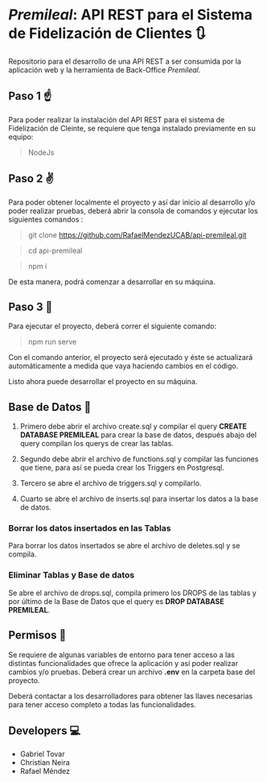 # ***Premileal***: API REST para el Sistema de Fidelización de Clientes :arrows_clockwise:

Repositorio para el desarrollo de una API REST a ser consumida por la aplicación web y la herramienta de Back-Office *Premileal*.

## Paso 1 :point_up:

Para poder realizar la instalación del API REST para el sistema de Fidelización de Cleinte, se requiere que tenga instalado previamente en su equipo:

> NodeJs

## Paso 2 :v:

Para poder obtener localmente el proyecto y así dar inicio al desarrollo y/o poder realizar pruebas, deberá abrir la consola de comandos y ejecutar los siguientes comandos :
    
> git clone https://github.com/RafaelMendezUCAB/api-premileal.git

> cd api-premileal

> npm i

De esta manera, podrá comenzar a desarrollar en su máquina.

## Paso 3 :runner:

Para ejecutar el proyecto, deberá correr el siguiente comando: 

> npm run serve

Con el comando anterior, el proyecto será ejecutado y éste se actualizará automáticamente a medida que vaya haciendo cambios en el código.

Listo ahora puede desarrollar el proyecto en su máquina.

## Base de Datos :floppy_disk:

1. Primero debe abrir el archivo create.sql y compilar el query **CREATE DATABASE PREMILEAL** para crear la base de datos, después abajo del query compilan los querys de crear las tablas.

2. Segundo debe abrir el archivo de functions.sql y compilar las funciones que tiene, para así se pueda crear los Triggers en Postgresql.

3. Tercero se abre el archivo de triggers.sql y compilarlo.

4. Cuarto se abre el archivo de inserts.sql para insertar los datos a la base de datos.

### Borrar los datos insertados en las Tablas 

Para borrar los datos insertados se abre el archivo de deletes.sql y se compila.

### Eliminar Tablas y Base de datos

Se abre el archivo de drops.sql, compila primero los DROPS de las tablas y por último de la Base de Datos que el query es **DROP DATABASE PREMILEAL**.

## Permisos :closed_lock_with_key:

Se requiere de algunas variables de entorno para tener acceso a las distintas funcionalidades que ofrece la aplicación y así poder realizar cambios y/o pruebas. Deberá crear un archivo **.env** en la carpeta base del proyecto. 

Deberá contactar a los desarrolladores para obtener las llaves necesarias para tener acceso completo a todas las funcionalidades.

## Developers :computer:

- Gabriel Tovar 
- Christian Neira
- Rafael Méndez
